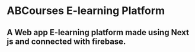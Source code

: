 # ABCourses E-learning Platform
## A Web app E-learning platform made using Next js and connected with firebase.
